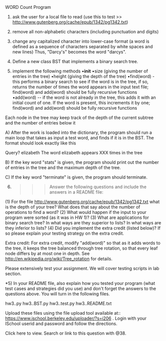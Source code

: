 WORD Count Program

1) ask the user for a local file to read (use this to test >> http://www.gutenberg.org/cache/epub/1342/pg1342.txt)
2) remove all non-alphabetic characters (including punctuation and digits)
3) change any capitalized character into lower-case format (a word is defined as a sequence of characters separated by white spaces and new lines)
Thus, "Darcy's" becomes the word "darcys".
 
4) Define a new class BST that implements a binary search tree.
5) implement the following methods 
•__init__
•size (giving the number of entries in the tree) 
•height (giving the depth of the tree)
•find(word) - this performs a binary search to see if the word is in the tree, if so, returns the number of times the word appears in the input text file; find(word) and add(word) should be fully recursive functions
•add(word) -- if the word is not already in the tree, this adds it with an initial count of one.  If the word is present, this increments it by one; find(word) and add(word) should be fully recursive functions
 
Each node in the tree may keep track of the depth of the current subtree and the number of entries below it

A) After the work is loaded into the dictionary, the program should run a main loop that takes as input a test word, and finds if it is in the BST.  The format should look exactly like this
 
Query?  elizabeth
The word elizabeth appears XXX times in the tree 
 
B) If the key word "stats" is given, the program should print out the number of entries in the tree and the maximum depth of the tree.

C) If the key word "terminate" is given, the program should terminate.

6) >>> Answer the following questions and include the answers in a README file:
 
(1)  For the file http://www.gutenberg.org/cache/epub/1342/pg1342.txt what is the depth of your tree?  What does that say about the number of operations to find a word?
(2)  What would happen if the input to your program were sorted (as it was in HW 1)?
(3)  What are applications for binary search tree?  In what ways are they superior to lists?  In what ways are they inferior to lists?
(4)  Did you implement the extra credit (listed below)?  If so please explain your testing strategy on the extra credit.
 
Extra credit:  For extra credit, modify "add(word)" so that as it adds words to the tree, it keeps the tree balanced through tree rotation, so that every leaf node differs by at most one in depth.  See http://en.wikipedia.org/wiki/Tree_rotation for details.

Please extensively test your assignment.  We will cover testing scripts in lab section.  
 
*5) In your README file, also explain how you tested your program (what test cases and strategies did you use) and don't forget the answers to the questions above.  You will turn in the following files.
 
hw3.<USERID>.py
hw3.<USERID>.BST.py
hw3.<lUSERID>.test.py
hw3.<USERID>.README.txt
 
Upload these files using the file upload tool available at:: https://www.ischool.berkeley.edu/uploader/?s=i206 .  Login with your ISchool userid and password and follow the directions.


Click here to view. Search or link to this question with @38. 
